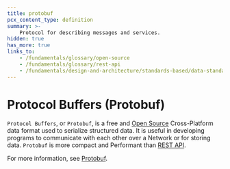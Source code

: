 ```yaml
---
title: protobuf
pcx_content_type: definition
summary: >-
    Protocol for describing messages and services.
hidden: true
has_more: true
links_to:
    - /fundamentals/glossary/open-source
    - /fundamentals/glossary/rest-api
    - /fundamentals/design-and-architecture/standards-based/data-standards/protobuf
---
```


# Protocol Buffers (Protobuf)

`Protocol Buffers`, or `Protobuf`, is a free and [Open Source](/fundamentals/glossary/open-source) Cross-Platform data format used to serialize structured data. It is useful in developing programs to communicate with each other over a Network or for storing data. `Protobuf` is more compact and Performant than [REST API](/fundamentals/glossary/rest-api).

For more information, see [Protobuf](/fundamentals/design-and-architecture/standards-based/data-standards/protobuf).
